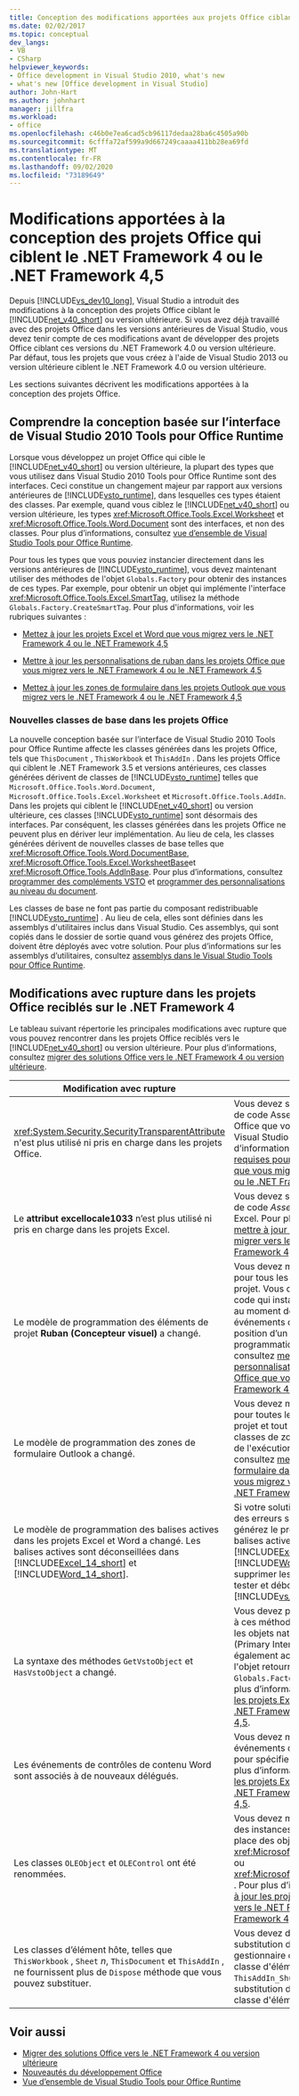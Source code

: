 ```yaml
---
title: Conception des modifications apportées aux projets Office ciblant .NET Framework
ms.date: 02/02/2017
ms.topic: conceptual
dev_langs:
- VB
- CSharp
helpviewer_keywords:
- Office development in Visual Studio 2010, what's new
- what's new [Office development in Visual Studio]
author: John-Hart
ms.author: johnhart
manager: jillfra
ms.workload:
- office
ms.openlocfilehash: c46b0e7ea6cad5cb96117dedaa28ba6c4505a90b
ms.sourcegitcommit: 6cfffa72af599a9d667249caaaa411bb28ea69fd
ms.translationtype: MT
ms.contentlocale: fr-FR
ms.lasthandoff: 09/02/2020
ms.locfileid: "73189649"
---
```

# <a name="changes-to-the-design-of-office-projects-that-target-the-net-framework-4-or-the-net-framework-45"></a>Modifications apportées à la conception des projets Office qui ciblent le .NET Framework 4 ou le .NET Framework 4,5
  Depuis [!INCLUDE[vs_dev10_long](../sharepoint/includes/vs-dev10-long-md.md)], Visual Studio a introduit des modifications à la conception des projets Office ciblant le [!INCLUDE[net_v40_short](../sharepoint/includes/net-v40-short-md.md)] ou version ultérieure. Si vous avez déjà travaillé avec des projets Office dans les versions antérieures de Visual Studio, vous devez tenir compte de ces modifications avant de développer des projets Office ciblant ces versions du .NET Framework 4.0 ou version ultérieure. Par défaut, tous les projets que vous créez à l'aide de Visual Studio 2013 ou version ultérieure ciblent le .NET Framework 4.0 ou version ultérieure.

 Les sections suivantes décrivent les modifications apportées à la conception des projets Office.

## <a name="understand-the-interface-based-design-of-the-visual-studio-2010-tools-for-office-runtime"></a>Comprendre la conception basée sur l’interface de Visual Studio 2010 Tools pour Office Runtime
 Lorsque vous développez un projet Office qui cible le [!INCLUDE[net_v40_short](../sharepoint/includes/net-v40-short-md.md)] ou version ultérieure, la plupart des types que vous utilisez dans Visual Studio 2010 Tools pour Office Runtime sont des interfaces. Ceci constitue un changement majeur par rapport aux versions antérieures de [!INCLUDE[vsto_runtime](../vsto/includes/vsto-runtime-md.md)], dans lesquelles ces types étaient des classes. Par exemple, quand vous ciblez le [!INCLUDE[net_v40_short](../sharepoint/includes/net-v40-short-md.md)] ou version ultérieure, les types <xref:Microsoft.Office.Tools.Excel.Worksheet> et <xref:Microsoft.Office.Tools.Word.Document> sont des interfaces, et non des classes. Pour plus d’informations, consultez [vue d’ensemble de Visual Studio Tools pour Office Runtime](../vsto/visual-studio-tools-for-office-runtime-overview.md).

 Pour tous les types que vous pouviez instancier directement dans les versions antérieures de [!INCLUDE[vsto_runtime](../vsto/includes/vsto-runtime-md.md)], vous devez maintenant utiliser des méthodes de l'objet `Globals.Factory` pour obtenir des instances de ces types. Par exemple, pour obtenir un objet qui implémente l'interface <xref:Microsoft.Office.Tools.Excel.SmartTag>, utilisez la méthode `Globals.Factory.CreateSmartTag`. Pour plus d'informations, voir les rubriques suivantes :

- [Mettez à jour les projets Excel et Word que vous migrez vers le .NET Framework 4 ou le .NET Framework 4,5](../vsto/updating-excel-and-word-projects-that-you-migrate-to-the-dotnet-framework-4-or-the-dotnet-framework-4-5.md)

- [Mettre à jour les personnalisations de ruban dans les projets Office que vous migrez vers le .NET Framework 4 ou le .NET Framework 4,5](update-ribbon-customizations-in-office-projects-to-migrate-to-dotnet-framework-4-or-4-5.md)

- [Mettez à jour les zones de formulaire dans les projets Outlook que vous migrez vers le .NET Framework 4 ou le .NET Framework 4,5](../vsto/updating-form-regions-in-outlook-projects-that-you-migrate-to-the-dotnet-framework-4-or-the-dotnet-framework-4-5.md)

### <a name="new-base-classes-in-office-projects"></a>Nouvelles classes de base dans les projets Office
 La nouvelle conception basée sur l’interface de Visual Studio 2010 Tools pour Office Runtime affecte les classes générées dans les projets Office, tels que `ThisDocument` , `ThisWorkbook` et `ThisAddIn` . Dans les projets Office qui ciblent le .NET Framework 3.5 et versions antérieures, ces classes générées dérivent de classes de [!INCLUDE[vsto_runtime](../vsto/includes/vsto-runtime-md.md)] telles que `Microsoft.Office.Tools.Word.Document`, `Microsoft.Office.Tools.Excel.Worksheet` et `Microsoft.Office.Tools.AddIn`. Dans les projets qui ciblent le [!INCLUDE[net_v40_short](../sharepoint/includes/net-v40-short-md.md)] ou version ultérieure, ces classes [!INCLUDE[vsto_runtime](../vsto/includes/vsto-runtime-md.md)] sont désormais des interfaces. Par conséquent, les classes générées dans les projets Office ne peuvent plus en dériver leur implémentation. Au lieu de cela, les classes générées dérivent de nouvelles classes de base telles que <xref:Microsoft.Office.Tools.Word.DocumentBase>, <xref:Microsoft.Office.Tools.Excel.WorksheetBase>et <xref:Microsoft.Office.Tools.AddInBase>. Pour plus d’informations, consultez [programmer des compléments VSTO](../vsto/programming-vsto-add-ins.md) et [programmer des personnalisations au niveau du document](../vsto/programming-document-level-customizations.md).

 Les classes de base ne font pas partie du composant redistribuable [!INCLUDE[vsto_runtime](../vsto/includes/vsto-runtime-md.md)] . Au lieu de cela, elles sont définies dans les assemblys d'utilitaires inclus dans Visual Studio. Ces assemblys, qui sont copiés dans le dossier de sortie quand vous générez des projets Office, doivent être déployés avec votre solution. Pour plus d’informations sur les assemblys d’utilitaires, consultez [assemblys dans le Visual Studio Tools pour Office Runtime](../vsto/assemblies-in-the-visual-studio-tools-for-office-runtime.md).

## <a name="breaking-changes-in-office-projects-that-are-retargeted-to-the-net-framework-4"></a>Modifications avec rupture dans les projets Office reciblés sur le .NET Framework 4
 Le tableau suivant répertorie les principales modifications avec rupture que vous pouvez rencontrer dans les projets Office reciblés vers le [!INCLUDE[net_v40_short](../sharepoint/includes/net-v40-short-md.md)] ou version ultérieure. Pour plus d’informations, consultez [migrer des solutions Office vers le .NET Framework 4 ou version ultérieure](../vsto/migrating-office-solutions-to-the-dotnet-framework-4-or-later.md).

|Modification avec rupture|Conséquence|
|---------------------|-----------------|
|<xref:System.Security.SecurityTransparentAttribute> n'est plus utilisé ni pris en charge dans les projets Office.|Vous devez supprimer cet attribut du fichier de code AssemblyInfo dans les projets Office que vous mettez à niveau depuis Visual Studio 2008. Pour plus d’informations, consultez [modifications requises pour exécuter des projets Office que vous migrez vers le .NET Framework 4 ou le .NET Framework 4,5](../vsto/required-changes-to-run-office-projects-that-you-migrate-to-the-dotnet-framework-4-or-the-dotnet-framework-4-5.md).|
|Le **attribut excellocale1033** n’est plus utilisé ni pris en charge dans les projets Excel.|Vous devez supprimer cet attribut du fichier de code *AssemblyInfo* dans les projets Excel. Pour plus d’informations, consultez [mettre à jour les projets Excel et Word à migrer vers le .NET Framework 4 ou le .NET Framework 4,5](../vsto/updating-excel-and-word-projects-that-you-migrate-to-the-dotnet-framework-4-or-the-dotnet-framework-4-5.md).|
|Le modèle de programmation des éléments de projet **Ruban (Concepteur visuel)** a changé.|Vous devez modifier le fichier code-behind pour tous les éléments du ruban dans votre projet. Vous devez également modifier tout code qui instancie des contrôles de ruban au moment de l’exécution, qui gère les événements de ruban ou qui définit la position d’un composant de ruban par programmation. Pour plus d’informations, consultez [mettre à jour les personnalisations de ruban dans les projets Office que vous migrez vers le .NET Framework 4 ou le .NET Framework 4,5](update-ribbon-customizations-in-office-projects-to-migrate-to-dotnet-framework-4-or-4-5.md).|
|Le modèle de programmation des zones de formulaire Outlook a changé.|Vous devez modifier le fichier code-behind pour toutes les zones de formulaire de votre projet et tout code qui instancie certaines classes de zone de formulaire au moment de l'exécution. Pour plus d’informations, consultez [mettre à jour les zones de formulaire dans les projets Outlook que vous migrez vers le .NET Framework 4 ou le .NET Framework 4,5](../vsto/updating-form-regions-in-outlook-projects-that-you-migrate-to-the-dotnet-framework-4-or-the-dotnet-framework-4-5.md).|
|Le modèle de programmation des balises actives dans les projets Excel et Word a changé. Les balises actives sont déconseillées dans [!INCLUDE[Excel_14_short](../vsto/includes/excel-14-short-md.md)] et [!INCLUDE[Word_14_short](../vsto/includes/word-14-short-md.md)].|Si votre solution utilise des balises actives, des erreurs se produisent quand vous générez le projet. Étant donné que les balises actives sont déconseillées dans [!INCLUDE[Excel_14_short](../vsto/includes/excel-14-short-md.md)] et [!INCLUDE[Word_14_short](../vsto/includes/word-14-short-md.md)], vous devez supprimer les balises avant de pouvoir tester et déboguer la solution dans [!INCLUDE[vs_dev12](../vsto/includes/vs-dev12-md.md)] ou version ultérieure.|
|La syntaxe des méthodes `GetVstoObject` et `HasVstoObject` a changé.|Vous devez passer l'objet `Globals.Factory` à ces méthodes quand vous y accéder sur les objets natifs depuis les assemblys PIA (Primary Interop Assemblies). Vous pouvez également accéder à ces méthodes sur l'objet retourné par la propriété `Globals.Factory` dans votre projet. Pour plus d’informations, consultez [mettre à jour les projets Excel et Word à migrer vers le .NET Framework 4 ou le .NET Framework 4,5](../vsto/updating-excel-and-word-projects-that-you-migrate-to-the-dotnet-framework-4-or-the-dotnet-framework-4-5.md).|
|Les événements de contrôles de contenu Word sont associés à de nouveaux délégués.|Vous devez modifier tout code qui gère les événements de contrôles de contenu Word pour spécifier les nouveaux délégués. Pour plus d’informations, consultez [mettre à jour les projets Excel et Word à migrer vers le .NET Framework 4 ou le .NET Framework 4,5](../vsto/updating-excel-and-word-projects-that-you-migrate-to-the-dotnet-framework-4-or-the-dotnet-framework-4-5.md).|
|Les classes `OLEObject` et `OLEControl` ont été renommées.|Vous devez modifier tout code qui utilise des instances de ces classes et utiliser à la place des objets <xref:Microsoft.Office.Tools.Excel.ControlSite> ou <xref:Microsoft.Office.Tools.Word.ControlSite> . Pour plus d’informations, consultez [mettre à jour les projets Excel et Word à migrer vers le .NET Framework 4 ou le .NET Framework 4,5](../vsto/updating-excel-and-word-projects-that-you-migrate-to-the-dotnet-framework-4-or-the-dotnet-framework-4-5.md).|
|Les classes d’élément hôte, telles que `ThisWorkbook` , `Sheet` *n*, `ThisDocument` et `ThisAddIn` , ne fournissent plus de `Dispose` méthode que vous pouvez substituer.|Vous devez déplacer tout code dans la substitution de méthode `Dispose` vers le gestionnaire d'événements `Shutdown` dans la classe d'élément hôte, par exemple, `ThisAddIn_Shutdown`, et supprimer la substitution de méthode `Dispose` de votre classe d'élément hôte.|

## <a name="see-also"></a>Voir aussi
- [Migrer des solutions Office vers le .NET Framework 4 ou version ultérieure](../vsto/migrating-office-solutions-to-the-dotnet-framework-4-or-later.md)
- [Nouveautés du développement Office](https://msdn.microsoft.com/library/bf054af2-c896-4723-aa15-6381145b14bb)
- [Vue d’ensemble de Visual Studio Tools pour Office Runtime](../vsto/visual-studio-tools-for-office-runtime-overview.md)
